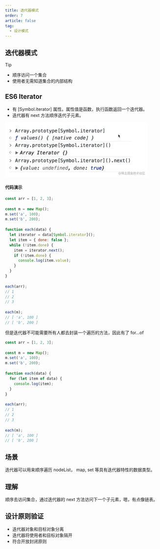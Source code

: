 ```yaml
---
title: 迭代器模式
order: 7
article: false
tag:
  - 设计模式
---
```


## 迭代器模式

> [!tip]
>
> - 顺序访问一个集合
> - 使用者无需知道集合的内部结构

## ES6 Iterator

- 有 [Symbol.iterator] 属性。属性值是函数，执行函数返回一个迭代器。
- 迭代器有 next 方法顺序迭代子元素。

![](images/sj7.png)

#### 代码演示

```javascript
const arr = [1, 2, 3];

const m = new Map();
m.set('a', 100);
m.set('b', 200);

function each(data) {
  let iterator = data[Symbol.iterator]();
  let item = { done: false };
  while (!item.done) {
    item = iterator.next();
    if (!item.done) {
      console.log(item.value);
    }
  }
}

each(arr);
// 1
// 2
// 3

each(m);
// [ 'a', 100 ]
// [ 'b', 200 ]
```

但是迭代器不可能需要所有人都去封装一个遍历的方法，因此有了 for...of

```javascript
const arr = [1, 2, 3];

const m = new Map();
m.set('a', 100);
m.set('b', 200);

function each(data) {
  for (let item of data) {
    console.log(item);
  }
}

each(arr);
// 1
// 2
// 3

each(m);
// [ 'a', 100 ]
// [ 'b', 200 ]
```

## 场景

迭代器可以用来顺序遍历 nodeList， map, set 等具有迭代器特性的数据类型。

## 理解

顺序去访问集合，通过迭代器的 next 方法访问下一个子元素，嗯，有点像链表。

## 设计原则验证

- 迭代器对象和目标对象分离
- 迭代器将使用者和目标对象隔开
- 符合开放封闭原则
